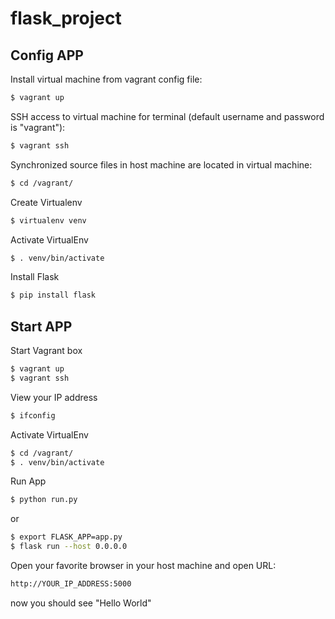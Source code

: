 # flask_project

## Config APP

Install virtual machine from vagrant config file:
```sh
$ vagrant up
```

SSH access to virtual machine for terminal (default username and password is "vagrant"):
```sh
$ vagrant ssh
```

Synchronized source files in host machine are located in virtual machine:
```sh
$ cd /vagrant/
```

Create Virtualenv
```sh
$ virtualenv venv
```

Activate VirtualEnv
```sh
$ . venv/bin/activate
```

Install Flask
```sh
$ pip install flask
```

## Start APP

Start Vagrant box
```sh
$ vagrant up
$ vagrant ssh
```

View your IP address
```sh
$ ifconfig
```

Activate VirtualEnv
```sh
$ cd /vagrant/
$ . venv/bin/activate
```

Run App
```sh
$ python run.py
```

or

```sh
$ export FLASK_APP=app.py
$ flask run --host 0.0.0.0
```

Open your favorite browser in your host machine and open URL:
```sh
http://YOUR_IP_ADDRESS:5000
```
now you should see "Hello World"
